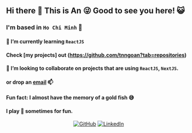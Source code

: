 ## Hi there 👋 This is An :stuck_out_tongue_winking_eye: Good to see you here! :smiley_cat:

### I'm based in `Ho Chi Minh` :city_sunset:

#### 🌱 I’m currently learning `ReactJS`
#### Check [my projects] out (https://github.com/tnngoan?tab=repositories)
#### 👯 I’m looking to collaborate on projects that are using `ReactJS`, `NextJS`.

#### or drop an [email](mailto:ngoan.n.tr@gmail.com) 📫 
#### Fun fact: I almost have the memory of a gold fish 😅

#### I play 🎱 sometimes for fun.

<p align="center">
	<a href="https://github.com/tnngoan"><img src="https://img.icons8.com/bubbles/50/000000/github.png" alt="GitHub"/></a>
	<a href="https://www.linkedin.com/in/tnngoan/"><img src="https://img.icons8.com/bubbles/50/000000/linkedin.png" alt="LinkedIn"/></a>
</p>
